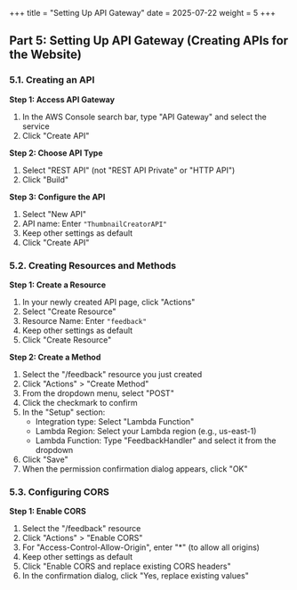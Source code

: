+++
title = "Setting Up API Gateway"
date = 2025-07-22
weight = 5
+++

## Part 5: Setting Up API Gateway (Creating APIs for the Website)

### 5.1. Creating an API

**Step 1: Access API Gateway**

1. In the AWS Console search bar, type "API Gateway" and select the service
2. Click "Create API"

**Step 2: Choose API Type**

1. Select "REST API" (not "REST API Private" or "HTTP API")
2. Click "Build"

**Step 3: Configure the API**

1. Select "New API"
2. API name: Enter `"ThumbnailCreatorAPI"`
3. Keep other settings as default
4. Click "Create API"

### 5.2. Creating Resources and Methods

**Step 1: Create a Resource**

1. In your newly created API page, click "Actions"
2. Select "Create Resource"
3. Resource Name: Enter `"feedback"`
4. Keep other settings as default
5. Click "Create Resource"

**Step 2: Create a Method**

1. Select the "/feedback" resource you just created
2. Click "Actions" > "Create Method"
3. From the dropdown menu, select "POST"
4. Click the checkmark to confirm
5. In the "Setup" section:
   - Integration type: Select "Lambda Function"
   - Lambda Region: Select your Lambda region (e.g., us-east-1)
   - Lambda Function: Type "FeedbackHandler" and select it from the dropdown
6. Click "Save"
7. When the permission confirmation dialog appears, click "OK"

### 5.3. Configuring CORS

**Step 1: Enable CORS**

1. Select the "/feedback" resource
2. Click "Actions" > "Enable CORS"
3. For "Access-Control-Allow-Origin", enter "\*" (to allow all origins)
4. Keep other settings as default
5. Click "Enable CORS and replace existing CORS headers"
6. In the confirmation dialog, click "Yes, replace existing values"
